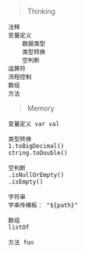 > Thinking

```
注释
变量定义
    数据类型
    类型转换
    空判断
运算符
流程控制
数组
方法
```

> Memory

```
变量定义 var val

类型转换
1.toBigDecimal()
string.toDouble()

空判断
.isNullOrEmpty()
.isEmpty()

字符串
字串传模板： "${path}"

数组
listOf

方法 fun

```

